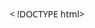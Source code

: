< !DOCTYPE html>
  <html lang="en">

  <head>
    <meta charset="UTF-8" />
    <meta name="viewport" content="width=device-width, initial-scale=1.0" />
    <title>105x57 Product Card</title>
    <style>
      * {
        box-sizing: border-box;
        margin: 0;
        padding: 0;
        font-family: 'Etna', 'Segoe UI', Arial, sans-serif;
      }

      body {
        display: flex;
        justify-content: center;
        align-items: center;
        min-height: 100vh;
        background: #f0f4f8;
      }

      .product-card {
        width: 105mm;
        /* bredden på kortet */
        height: 57mm;
        /* höjden på kortet */
        background: #ffffff;
        border-radius: 3mm;
        box-shadow: 0 2mm 5mm rgba(0, 0, 0, 0.1);
        padding: 3mm;
        display: flex;
        flex-direction: column;
        gap: 1mm;
        justify-content: space-between;
      }


      .header {
        background: linear-gradient(135deg, #459bf1, #b6d6f0);
        color: white;
        min-height: 35%;
        padding: 2mm 2mm 2mm 2mm;
        border-radius: 2.5mm;
        justify-content: space-between;
        display: grid;
        grid-template-columns: repeat(2, 1fr);
        grid-template-rows: repeat(0, 1fr);
        gap: 1mm;

      }

      .badge {
        background: #ffffff;
        color: #1976d2;
        padding: 1mm 2.5mm;
        /* badgen som som håller "nyhet!" eller liknande */
        border-radius: 2mm;
        font-size: 3mm;
        box-shadow: 0 0.5mm 2mm rgba(0, 0, 0, 0.15);
      }

      .pris {
        font-size: 4mm;
        text-align: right;
      }

      .namn {
        font-size: 4mm;
      }


      .name-block {
        min-height: 16%;
        background: #212121;
        border-radius: 3mm;
        color: #ffffff;
        display: flex;
        overflow: show;
        white-space: wrap;
        align-items: center;
      }

      .block-text {
        padding-left: 3mm;
        font-size: 2.5mm;
        color: #ffffff;
        text-align: left;
        text-overflow: ellipsis;
      }

      /*.description-block {
      min-height: 20%mm;
      background: slategrey;
      color: #424242;
    } */

      .footer {
        display: flex;
        align-items: center;
        gap: 2mm;
      }

      .logo-container {
        width: 64px;
        height: 64px;
        align-content: center;
        border-radius: 3mm;
        overflow: show;
        background: #ffffff;
        padding: 1mm;
      }

      .barcode-container {
        flex-grow: 1;
        display: flex;
        flex-direction: column;
        align-items: left;
        justify-content: center;
      }

      .barcode {
        width: 100%;
        height: 50%;
        display: flex;
        font-size: 3mm;
        color: #9e9e9e;
      }
    </style>
  </head>

  <body>
    <div class="product-card">
      <section class="header">
        <div class="badge">Nyhet !</div>
        <div class="pris">[PRICE_INC_VAT]</div>
        <div class="namn">[NAME]</div>
      </section>
      <div class="name-block"><span class="block-text">[MODEL]</span></div>
      <div class="name-block"><span class="block-text">[DESCRIPTION]</span></div>
      <div class="footer">
        <div class="logo-container">[IMG_LOGO]</div>
        <div class="barcode-container">
          <div class="barcode">[BAR_CODE]</div>
        </div>
      </div>
    </div>
  </body>

  </html>